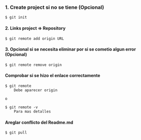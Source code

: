 
### 1. Create project si no se tiene (Opcional)
    $ git init

#### 2. Links project => Repository
    $ git remote add origin URL

#### 3. Opcional si se necesita eliminar por si se cometio algun error (Opcional)
    $ git remote remove origin

#### Comprobar si se hizo el enlace correctamente
    $ git remote
        Debe aparecer origin

    o 

    $ git remote -v
        Para mas detalles


#### Areglar conflicto del Readme.md

    $ git pull 
        

